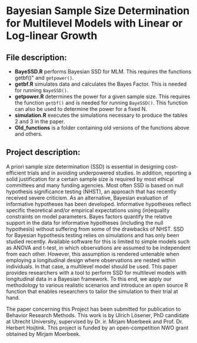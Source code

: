 # Bayesian Sample Size Determination for Multilevel Models with Linear or Log-linear Growth

## File description:
 - **BayeSSD.R** performs Bayesian SSD for MLM. This requires the functions getbf()" and `getpower()`.
 - **getbf.R** simulates data and calculates the Bayes Factor. This is needed for running `BayeSSD()`.
 - **getpower.R** determines the power for a given sample size. This requires the function `getbf()` and is needed for running `BayeSSD()`. This function can also be used to determine the power for a fixed N.
 - **simulation.R** executes the simulations necessary to produce the tables 2 and 3 in the paper.
 - **Old_functions** is a folder containing old versions of the functions above and others.

## Project description:
A priori sample size determination (SSD) is essential in designing cost-efficient trials and in avoiding underpowered studies. In addition, reporting a solid justification for a certain sample size is required by most ethical committees and many funding agencies. Most often SSD is based on null hypothesis significance testing (NHST), an approach that has recently received severe criticism. As an alternative, Bayesian evaluation of informative hypotheses has been developed. Informative hypotheses reflect specific theoretical and/or empirical expectations using (in)equality constraints on model parameters. Bayes factors quantify the relative support in the data for informative hypotheses (including the null hypothesis) without suffering from some of the drawbacks of NHST. SSD for Bayesian hypothesis testing relies on simulations and has only been studied recently. Available software for this is limited to simple models such as ANOVA and t-test, in which observations are assumed to be independent from each other. However, this assumption is rendered untenable when employing a longitudinal design where observations are nested within individuals. In that case, a multilevel model should be used. This paper provides researchers with a tool to perform SSD for multilevel models with longitudinal data in a Bayesian framework. To this end, we apply our methodology to various realistic scenarios and introduce an open source R function that enables researchers to tailor the simulation to their trial at hand. 

The paper concerning this Project has been submitted for publication to Behavior Research Methods.
This work is by Ulrich Lösener, PhD candidate at Utrecht University, supervised by Dr. ir. Mirjam Moerbeek and Prof. Dr. Herbert Hoijtink. This project is funded by an open-competition NWO grant obtained by Mirjam Moerbeek.
